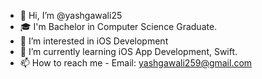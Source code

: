 - 👋 Hi, I’m @yashgawali25
- 🎓 I'm Bachelor in Computer Science Graduate.
- 👀 I’m interested in iOS Development
- 🌱 I’m currently learning iOS App Development, Swift.
- 📫 How to reach me - Email: yashgawali259@gmail.com

<!---
yashgawali25/yashgawali25 is a ✨ special ✨ repository because its `README.md` (this file) appears on your GitHub profile.
You can click the Preview link to take a look at your changes.
--->
